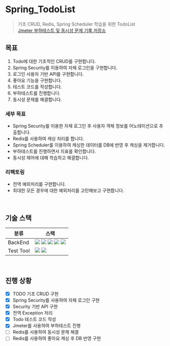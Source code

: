 # Spring_TodoList

> 기초 CRUD, Redis, Spring Scheduler 학습을 위한 TodoList  
> [Jmeter 부하테스트 및 동시성 문제 기록 저장소](https://ldhbenecia.notion.site/d05c86852648447ab0e0e0194b0f1255?pvs=4)

## 목표
1. Todo에 대한 기초적인 CRUD를 구현합니다.
2. Spring Security를 이용하여 자체 로그인을 구현합니다.
3. 로그인 사용자 기반 API를 구현합니다.
4. 좋아요 기능을 구현합니다.
5. 테스트 코드를 작성합니다.
6. 부하테스트를 진행합니다.
7. 동시성 문제를 해결합니다.

### 세부 목표
- Spring Security를 이용한 자체 로그인 후 사용자 객체 정보를 어노테이션으로 추출합니다.
- Redis를 사용하여 캐싱 처리를 합니다.
- Spring Scheduler를 이용하여 캐싱한 데이터를 DB에 반영 후 캐싱을 제거합니다.
- 부하테스트를 진행하면서 지표를 확인합니다.
- 동시성 제어에 대해 학습하고 해결합니다.

### 리팩토링
- 전역 예외처리를 구현합니다.
- 최대한 모든 경우에 대한 예외처리를 고민해보고 구현합니다.

<br />

## 기술 스택
| 분류        | 스택                                                                                                                                                                                                                                                                                                                                                                                                                                                        |
|-----------|-----------------------------------------------------------------------------------------------------------------------------------------------------------------------------------------------------------------------------------------------------------------------------------------------------------------------------------------------------------------------------------------------------------------------------------------------------------|
| BackEnd   | <img src="https://img.shields.io/badge/Java-007396?logo=openjdk&logoColor=white"/>  <img src="https://img.shields.io/badge/SpringBoot-6DB33F?logo=springboot&logoColor=white"/> <img src="https://img.shields.io/badge/Spring Security-6DB33F?logo=springsecurity&logoColor=white"/> <img src="https://img.shields.io/badge/H2-3D03A7?logo=databricks&logoColor=white"/> <img src="https://img.shields.io/badge/Redis-FF4438?logo=redis&logoColor=white"/> |
| Test Tool | <img src="https://img.shields.io/badge/junit5-25A162?logo=junit5&logoColor=white"/> <img src="https://img.shields.io/badge/Apache Jmeter-D22128?logo=apachejmeter&logoColor=white"/>                                                                                                                                                                                                                                                                      |

<br />

## 진행 상황
- [x] TODO 기초 CRUD 구현
- [x] Spring Security를 사용하여 자체 로그인 구현
- [x] Security 기반 API 구현
- [x] 전역 Exception 처리
- [x] Todo 테스트 코드 작성
- [x] Jmeter를 사용하여 부하테스트 진행
- [ ] Redis를 사용하여 동시성 문제 해결
- [ ] Redis를 사용하여 좋아요 캐싱 후 DB 반영 구현